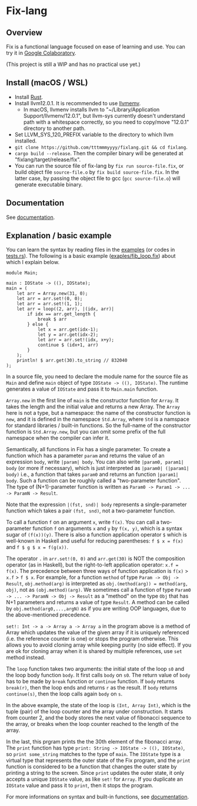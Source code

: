 Fix-lang
====

## Overview

Fix is a functional language focused on ease of learning and use.
You can try it in [Google Colaboratory](https://colab.research.google.com/github/tttmmmyyyy/fixlang/blob/main/run_fix_2.ipynb).

(This project is still a WIP and has no practical use yet.)

## Install (macOS / WSL)

- Install [Rust](https://www.rust-lang.org/tools/install).
- Install llvm12.0.1. It is recommended to use [llvmemv](https://crates.io/crates/llvmenv).
    - In macOS, llvmenv installs llvm to "~/Library/Application Support/llvmenv/12.0.1", but llvm-sys currently doesn't understand path with a whitespace correctly, so you need to copy/move "12.0.1" directory to another path.
- Set LLVM_SYS_120_PREFIX variable to the directory to which llvm installed.
- `git clone https://github.com/tttmmmyyyy/fixlang.git && cd fixlang`.
- `cargo build --release`. Then the compiler binary will be generated at "fixlang/target/release/fix". 
- You can run the source file of fix-lang by `fix run source-file.fix`, or build object file `source-file.o` by `fix build source-file.fix`. In the latter case, by passing the object file to gcc (`gcc source-file.o`) will generate executable binary.

## Documentation

See [documentation](/Documentation.md).

## Explanation / basic example

You can learn the syntax by reading files in the [examples](./examples) (or codes in [tests.rs](./src/tests.rs)). The following is a basic example ([exaples/fib_loop.fix](./examples/fib_loop.fix)) about which I explain below.

```
module Main;

main : IOState -> ((), IOState);
main = (
    let arr = Array.new(31, 0);
    let arr = arr.set!(0, 0);
    let arr = arr.set!(1, 1);
    let arr = loop((2, arr), |(idx, arr)|
        if idx == arr.get_length {
            break $ arr
        } else {
            let x = arr.get(idx-1);
            let y = arr.get(idx-2);
            let arr = arr.set!(idx, x+y);
            continue $ (idx+1, arr)
        }
    );
    println! $ arr.get(30).to_string // 832040
);
```
In a source file, you need to declare the module name for the source file as `Main` and define `main` object of type `IOState -> ((), IOState)`. The runtime generates a value of `IOState` and pass it to `Main.main` function.

`Array.new` in the first line of `main` is the constructor function for `Array`. It takes the length and the initial value and returns a new Array. The `Array` here is not a type, but a namespace: the name of the constructor function is `new`, and it is defined in the namespace `Std.Array`, where `Std` is a namspace for standard libraries / built-in functions. So the full-name of the constructor function is `Std.Array.new`, but you can omit some prefix of the full namespace when the compiler can infer it.

Semantically, all functions in Fix has a single parameter. To create a function which has a parameter `param` and returns the value of an expression `body`, write `|param| body`. You can also write `|param0, param1| body` (or more if necessary), which is just interpreted as `|param0| (|param1| body)` i.e., a function that takes `param0` and returns an function `|param1| body`. Such a function can be roughly called a "two-parameter function". The type of (N+1)-parameter function is written as `Param0 -> Param1 -> ... -> ParamN -> Result`.

Note that the expression `|(fst, snd)| body` represents a single-parameter function which takes a pair `(fst, snd)`, not a two-parameter function.

To call a function `f` on an argument `x`, write `f(x)`. You can call a two-parameter function `f` on arguments `x` and `y` by `f(x, y)`, which is a syntax sugar of `(f(x))(y)`. There is also a function application operator `$` which is well-known in Haskell and useful for reducing parentheses: `f $ x = f(x)` and `f $ g $ x = f(g(x))`.

The operator `.` in `arr.set!(0, 0)` and `arr.get(30)` is NOT the composition operator (as in Haskell), but the right-to-left application operator: `x.f = f(x)`. The precedence between three ways of function application is `f(x)` > `x.f` > `f $ x`. For example, for a function `method` of type `Param -> Obj -> Result`, `obj.method(arg)` is interpreted as `obj.(method(arg)) = method(arg, obj)`, not as `(obj.method)(arg)`. We sometimes call a function of type `Param0 -> ... -> ParamN -> Obj -> Result` as a "method" on the type `Obj` that has N+1 parameters and returns a value of type `Result`. A method can be called by `obj.method(arg0,...,argN)` as if you are writing OOP languages, due to the above-mentioned precedence.

`set!: Int -> a -> Array a -> Array a` in the program above is a method of Array which updates the value of the given array if it is uniquely referenced (i.e. the reference counter is one) or stops the program otherwise. This allows you to avoid cloning array while keeping purity (no side effect). If you are ok for cloning array when it is shared by multiple references, use `set` method instead.

The `loop` function takes two arguments: the initial state of the loop `s0` and the loop body function `body`. It first calls `body` on `s0`. The return value of `body` has to be made by `break` function or `continue` function. If `body` returns `break(r)`, then the loop ends and returns `r` as the result. If `body` returns `continue(s)`, then the loop calls again `body` on `s`.

In the above example, the state of the loop is `(Int, Array Int)`, which is the tuple (pair) of the loop counter and the array under construction. It starts from counter 2, and the body stores the next value of fibonacci sequence to the array, or breaks when the loop counter reached to the length of the array.

In the last, this prgram prints the the 30th element of the fibonacci array. The `print` function has type `print: String -> IOState -> ((), IOState)`, so `print some_string` matches to the type of `main`. The `IOState` type is a virtual type that represents the outer state of the Fix program, and the `print` function is considered to be a function that changes the outer state by printing a string to the screen. Since `print` updates the outer state, it only accepts a unique `IOState` value, as like `set!` for `Array`. If you duplicate an `IOState` value and pass it to `print`, then it stops the program.

For more informations on syntax and built-in functions, see [documentation](/Documentation.md).
